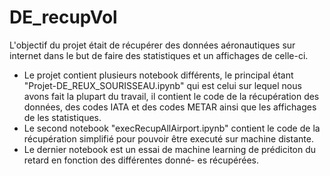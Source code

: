 # DE_recupVol

L'objectif du projet était de récupérer des données aéronautiques sur internet dans le but de faire des statistiques et un affichages de celle-ci.


- Le projet contient plusieurs notebook différents, le principal étant "Projet-DE_REUX_SOURISSEAU.ipynb" qui est celui sur lequel nous avons fait la plupart du travail, il contient le code de la récupération des données, des codes IATA et des codes METAR ainsi que les affichages de les statistiques.
- Le second notebook "execRecupAllAirport.ipynb" contient le code de la récupération simplifié pour pouvoir être executé sur machine distante.
- Le dernier notebook est un essai de machine learning de prédiciton du retard en fonction des différentes donné- es récupérées. 
